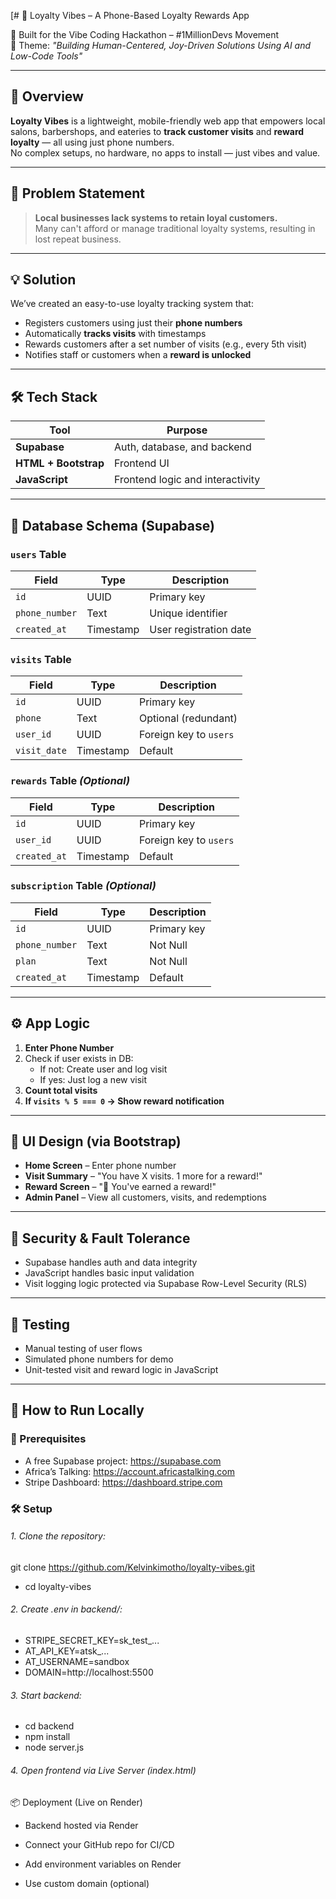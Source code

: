 [# 💈 Loyalty Vibes – A Phone-Based Loyalty Rewards App

🎉 Built for the Vibe Coding Hackathon – #1MillionDevs Movement  
🚀 Theme: *"Building Human-Centered, Joy-Driven Solutions Using AI and Low-Code Tools"*

---

## 📱 Overview

**Loyalty Vibes** is a lightweight, mobile-friendly web app that empowers local salons, barbershops, and eateries to **track customer visits** and **reward loyalty** — all using just phone numbers.  
No complex setups, no hardware, no apps to install — just vibes and value.

---

## 🌟 Problem Statement

> **Local businesses lack systems to retain loyal customers.**  
> Many can't afford or manage traditional loyalty systems, resulting in lost repeat business.

---

## 💡 Solution

We’ve created an easy-to-use loyalty tracking system that:
- Registers customers using just their **phone numbers**
- Automatically **tracks visits** with timestamps
- Rewards customers after a set number of visits (e.g., every 5th visit)
- Notifies staff or customers when a **reward is unlocked**

---

## 🛠️ Tech Stack

| Tool               | Purpose                            |
|--------------------|------------------------------------|
| **Supabase**        | Auth, database, and backend        |
| **HTML + Bootstrap**| Frontend UI                        |
| **JavaScript**      | Frontend logic and interactivity   |

---

## 🧱 Database Schema (Supabase)

### `users` Table
| Field         | Type      | Description              |
|---------------|-----------|--------------------------|
| `id`          | UUID      | Primary key              |
| `phone_number`| Text      | Unique identifier        |
| `created_at`  | Timestamp | User registration date   |

### `visits` Table
| Field        | Type      | Description                  |
|--------------|-----------|------------------------------|
| `id`         | UUID      | Primary key                  |
|  `phone`     | Text      | Optional (redundant)         |
| `user_id`    | UUID      | Foreign key to `users`       |
| `visit_date` | Timestamp | Default                      |

### `rewards` Table *(Optional)*
| Field         | Type     | Description                |
|---------------|----------|----------------------------|
| `id`          | UUID     | Primary key                |
| `user_id`     | UUID     | Foreign key to `users`     |
| `created_at`  | Timestamp| Default                    |

### `subscription` Table *(Optional)*
| Field         | Type     | Description                |
|---------------|----------|----------------------------|
| `id`          | UUID     | Primary key                |
| `phone_number`| Text     | Not Null                   |
| `plan`        | Text     | Not Null                   |
| `created_at`  | Timestamp| Default                    |
---

## ⚙️ App Logic

1. **Enter Phone Number**
2. Check if user exists in DB:
   - If not: Create user and log visit
   - If yes: Just log a new visit
3. **Count total visits**
4. **If `visits % 5 === 0` → Show reward notification**

---

## 🎨 UI Design (via Bootstrap)

- **Home Screen** – Enter phone number
- **Visit Summary** – "You have X visits. 1 more for a reward!"
- **Reward Screen** – "🎉 You've earned a reward!"
- **Admin Panel**  – View all customers, visits, and redemptions

---

## 🔐 Security & Fault Tolerance

- Supabase handles auth and data integrity
- JavaScript handles basic input validation
- Visit logging logic protected via Supabase Row-Level Security (RLS)

---

## 🧪 Testing

- Manual testing of user flows
- Simulated phone numbers for demo
- Unit-tested visit and reward logic in JavaScript

---

## 🚀 How to Run Locally

### 🔧 Prerequisites
- A free Supabase project: https://supabase.com
- Africa’s Talking: https://account.africastalking.com
- Stripe Dashboard: https://dashboard.stripe.com

### 🛠️ Setup

###### 1. Clone the repository:

git clone https://github.com/Kelvinkimotho/loyalty-vibes.git
- cd loyalty-vibes

###### 2. Create .env in backend/:

- STRIPE_SECRET_KEY=sk_test_...
- AT_API_KEY=atsk_...
- AT_USERNAME=sandbox
- DOMAIN=http://localhost:5500

###### 3. Start backend:

- cd backend
- npm install
- node server.js

###### 4. Open frontend via Live Server (index.html)

📦 Deployment (Live on Render)
- Backend hosted via Render

- Connect your GitHub repo for CI/CD

- Add environment variables on Render

- Use custom domain (optional)
